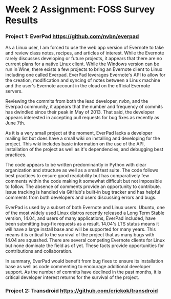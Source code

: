 # Week 2 Assignment: FOSS Survey Results #

### Project 1: EverPad https://github.com/nvbn/everpad ###
<p> As a Linux user, I am forced to use the web app version of Evernote to take and review class notes, recipes, and articles of interest. While the Evernote rarely discusses developing or future projects, it appears that there are no current plans for a native Linux client. While the Windows version can be run in Wine, there exists a few projects to bring an Evernote client to Linux including one called Everpad. EverPad leverages Evernote's API to allow for the creation, modification and syncing of notes between a Linux machine and the user's Evernote account in the cloud on the official Evernote servers. </p>

<p>Reviewing the commits from both the lead developer, nvbn, and the Everpad community, it appears that the number and frequency of commits has dwindled since their peak in May of 2013.  That said, the developer appears interested in accepting pull requests for bug fixes as recently as June 7th. </p>

<p>As it is a very small project at the moment, EverPad lacks a developer mailing list but does have a small wiki on installing and developing for the project. This wiki includes basic information on the use of the API, installation of the project as well as it's dependencies, and debugging best practices. </p>

<p>The code appears to be written predominantly in Python with clear organization and structure as well as a small test suite. The code follows best practices to ensure good readability but has comparatively few comments within the code making it somewhat difficult but not impossible to follow. The absence of comments provide an opportunity to contribute. Issue tracking is handled via GitHub's built-in bug tracker and has helpful comments from both developers and users discussing errors and bugs.</p>

<p>EverPad is used by a subset of both Evernote and Linux users. Ubuntu, one of the most widely used Linux distros recently released a Long Term Stable version, 14.04, and users of many applications, EverPad included, have been submitting bug-fix requests as a result. 14.04's LTS status means it will have a large install base and will be supported for many years. This means it is critical to the survival of the project that as many bugs with 14.04 are squashed. There are several competing Evernote clients for Linux but none dominate the field as of yet. These facts provide opportunities for contributions and collaboration. </p>

<p>In summary, EverPad would benefit from bug fixes to ensure its installation base as well as code commenting to encourage additional developer support. As the number of commits have declined in the past months, it is critical developer interest returns for the survival of the project. </p>

### Project 2: Transdroid https://github.com/erickok/transdroid ###
